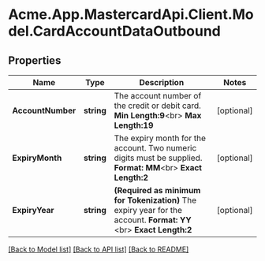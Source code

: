 
# Acme.App.MastercardApi.Client.Model.CardAccountDataOutbound

## Properties

Name | Type | Description | Notes
------------ | ------------- | ------------- | -------------
**AccountNumber** | **string** |  The account number of the credit or debit card.   __Min Length:9__&lt;br&gt;  __Max Length:19__  | [optional] 
**ExpiryMonth** | **string** |   The expiry month for the account. Two numeric digits must be supplied.   __Format: MM__&lt;br&gt; __Exact Length:2__  | [optional] 
**ExpiryYear** | **string** | __(Required as minimum for Tokenization)__  The expiry year for the account. __Format: YY__ &lt;br&gt; __Exact Length:2__  | [optional] 

[[Back to Model list]](../README.md#documentation-for-models)
[[Back to API list]](../README.md#documentation-for-api-endpoints)
[[Back to README]](../README.md)

